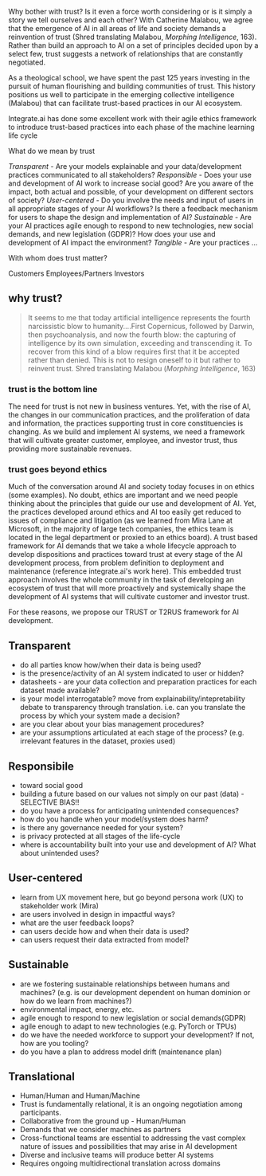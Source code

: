 Why bother with trust? Is it even a force worth considering or is it simply a story we tell ourselves and each other? With Catherine Malabou, we agree that the emergence of AI in all areas of life and society demands a reinvention of trust (Shred translating Malabou, *Morphing Intelligence*, 163). Rather than build an approach to AI on a set of principles decided upon by a select few, trust suggests a network of relationships that are constantly negotiated. 

As a theological school, we have spent the past 125 years investing in the pursuit of human flourishing and building communities of trust. This history positions us well to participate in the emerging collective intelligence (Malabou) that can facilitate trust-based practices in our AI ecosystem. 

Integrate.ai has done some excellent work with their agile ethics framework to introduce trust-based practices into each phase of the machine learning life cycle

What do we mean by trust

*Transparent* - Are your models explainable and your data/development practices communicated to all stakeholders?
*Responsible* - Does your use and development of AI work to increase social good? Are you aware of the impact, both actual and possible, of your development on different sectors of society?
*User-centered* - Do you involve the needs and input of users in all appropriate stages of your AI workflows? Is there a feedback mechanism for users to shape the design and implementation of AI?
*Sustainable* - Are your AI practices agile enough to respond to new technologies, new social demands, and new legislation (GDPR)? How does your use and development of AI impact the environment?
*Tangible* - Are your practices ...

With whom does trust matter? 

Customers
Employees/Partners
Investors


## why trust?

> It seems to me that today artificial intelligence represents the fourth narcissistic blow to humanity....First Copernicus, followed by Darwin, then psychoanalysis, and now the fourth blow: the capturing of intelligence by its own simulation, exceeding and transcending it. To recover from this kind of a blow requires first that it be accepted rather than denied. This is not to resign oneself to it but rather to reinvent trust. 
	Shred translating Malabou (*Morphing Intelligence*, 163)

### trust is the bottom line

The need for trust is not new in business ventures. Yet, with the rise of AI, the changes in our communication practices, and the proliferation of data and information, the practices supporting trust in core constituencies is changing. As we build and implement AI systems, we need a framework that will cultivate greater customer, employee, and investor trust, thus providing more sustainable revenues.

### trust goes beyond ethics

Much of the conversation around AI and society today focuses in on ethics (some examples). No doubt, ethics are important and we need people thinking about the principles that guide our use and development of AI. Yet, the practices developed around ethics and AI too easily get reduced to issues of compliance and litigation (as we learned from Mira Lane at Microsoft, in the majority of large tech companies, the ethics team is located in the legal department or proxied to an ethics board). A trust based framework for AI demands that we take a whole lifecycle approach to develop dispositions and practices toward trust at every stage of the AI development process, from problem definition to deployment and maintenance (reference integrate.ai's work here). This embedded trust approach involves the whole community in the task of developing an ecosystem of trust that will more proactively and systemically  shape the development of AI systems that will cultivate customer and investor trust.

For these reasons, we propose our TRUST or T2RUS framework for AI development.

## Transparent

* do all parties know how/when their data is being used?
* is the presence/activity of an AI system indicated to user or hidden?
* datasheets - are your data collection and preparation practices for each dataset made available?
* is your model interrogatable? move from explainability/intepretability debate to transparency through translation. i.e. can you translate the process by which your system made a decision? 
* are you clear about your bias management procedures? 
* are your assumptions articulated at each stage of the process? (e.g. irrelevant features in the dataset, proxies used)


## Responsibile

* toward social good
* building a future based on our values not simply on our past (data) - SELECTIVE BIAS!!
* do you have a process for anticipating unintended consequences?
* how do you handle when your model/system does harm? 
* is there any governance needed for your system?
* is privacy protected at all stages of the life-cycle
* where is accountability built into your use and development of AI? What about unintended uses?

## User-centered

* learn from UX movement here, but go beyond persona work (UX) to stakeholder work (Mira)
* are users involved in design in impactful ways? 
* what are the user feedback loops?
* can users decide how and when their data is used?
* can users request their data extracted from model? 

## Sustainable

* are we fostering sustainable relationships between humans and machines? (e.g. is our development dependent on human dominion or how do we learn from machines?)
* environmental impact, energy, etc.
* agile enough to respond to new legislation or social demands(GDPR)
* agile enough to adapt to new technologies (e.g. PyTorch or TPUs)
* do we have the needed workforce to support your development? If not, how are you tooling?
* do you have a plan to address model drift (maintenance plan)


## Translational

* Human/Human and Human/Machine
* Trust is fundamentally relational, it is an ongoing negotiation among participants. 
* Collaborative from the ground up - Human/Human 
* Demands that we consider machines as partners
* Cross-functional teams are essential to addressing the vast complex nature of issues and possibilities that may arise in AI development
* Diverse and inclusive teams will produce better AI systems
* Requires ongoing multidirectional translation across domains